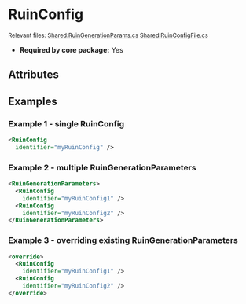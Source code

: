 # RuinConfig

<sub>Relevant files: [Shared:RuinGenerationParams.cs](https://github.com/Regalis11/Barotrauma/blob/master/Barotrauma/BarotraumaShared/SharedSource/Map/Levels/Ruins/RuinGenerationParams.cs) [Shared:RuinConfigFile.cs](https://github.com/Regalis11/Barotrauma/blob/master/Barotrauma/BarotraumaShared/SharedSource/ContentManagement/ContentFile/RuinConfigFile.cs)</sub>
- **Required by core package:** Yes

## Attributes


## Examples

### Example 1 - single RuinConfig

```xml
<RuinConfig
  identifier="myRuinConfig" />
```

### Example 2 - multiple RuinGenerationParameters

```xml
<RuinGenerationParameters>
  <RuinConfig
    identifier="myRuinConfig1" />
  <RuinConfig
    identifier="myRuinConfig2" />
</RuinGenerationParameters>
```

### Example 3 - overriding existing RuinGenerationParameters

```xml
<override>
  <RuinConfig
    identifier="myRuinConfig1" />
  <RuinConfig
    identifier="myRuinConfig2" />
</override>
```

